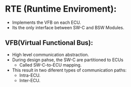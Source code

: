 # RTE (Runtime Enviroment):
- Implements the VFB on each ECU.
- Its the only interface between SW-C and BSW Modules.
  

## VFB(Virtual Functional Bus):
- High level communication abstraction.
- During design pahse, the SW-C are partitioned to ECUs
  - Called SW-C-to-ECU mapping.
- This result in two diferent types of communication paths:
  - Intra-ECU.
  - Inter-ECU.